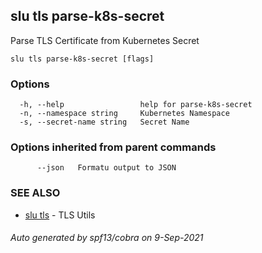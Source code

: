 ## slu tls parse-k8s-secret

Parse TLS Certificate from Kubernetes Secret

```
slu tls parse-k8s-secret [flags]
```

### Options

```
  -h, --help                 help for parse-k8s-secret
  -n, --namespace string     Kubernetes Namespace
  -s, --secret-name string   Secret Name
```

### Options inherited from parent commands

```
      --json   Formatu output to JSON
```

### SEE ALSO

* [slu tls](slu_tls.md)	 - TLS Utils

###### Auto generated by spf13/cobra on 9-Sep-2021
